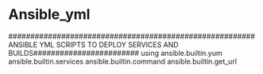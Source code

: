 # Ansible_yml

########################################################  ANSIBLE YML SCRIPTS TO DEPLOY SERVICES AND BUILDS########################
using ansible.builtin.yum
ansible.builtin.services
ansible.builtin.command
ansible.builtin.get_url
